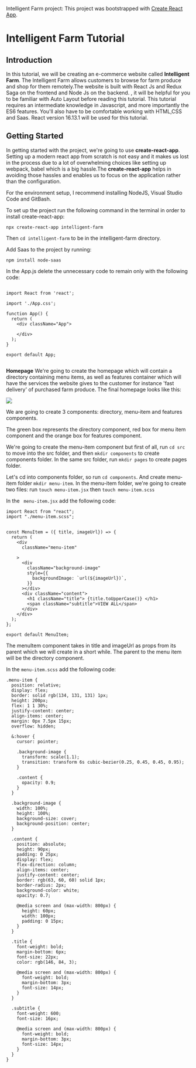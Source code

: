 Intelligent Farm project: This project was bootstrapped with [Create React App](https://github.com/facebook/create-react-app).

# Intelligent Farm Tutorial
## Introduction
In this tutorial, we will be creating an e-commerce website called **Intelligent Farm**. The Intelligent Farm allows customers to browse for farm produce and shop for them remotely.The website is built with React Js and Redux Saga on the frontend and Node Js on the backend. , it will be helpful for you to be familiar with Auto Layout before reading this tutorial. This tutorial requires an intermediate knowledge in Javascript, and more importantly the ES6 features. You'll also have to be comfortable working with HTML,CSS and Saas. React version 16.13.1 will be used for this tutorial.
## Getting Started
In getting started with the project, we're going to use **create-react-app**.
Setting up a modern react app from scratch is not easy and it makes us lost in the process due to a lot of overwhelming choices like setting up webpack, babel which is a big hassle.The **create-react-app** helps in avoiding those hassles and enables us to focus on the application rather than the configuration.


For the environment setup, I recommend installing NodeJS, Visual Studio Code and GitBash.


To set up the project run the following command in the terminal in order to install create-react-app:

```npx create-react-app intelligent-farm```

Then ```cd intelligent-farm``` to be in the intelligent-farm directory.

Add Saas to the project by running:

```npm install node-saas```

In the App.js delete the unnecessary code to remain only with the following code:
```

import React from 'react';

import './App.css';

function App() {
  return (
    <div className="App">
      
    </div>
  );
}

export default App;


```
**Homepage**
We're going to create the homepage which will contain a directory containing menu items, as well as features container which will have the services the website gives to the customer for instance 'fast delivery' of purchased farm produce. The final homepage looks like this:

<img src="https://i.imgur.com/6Qw6iQ2.jpg">

We are going to create 3 components: directory, menu-item and features components.

The green box represents the directory component, red box for menu item component and the orange box for features component.

We're going to create the menu-item component but first of all,  run ```cd src``` to move into the src folder, and then ```mkdir components``` to create components folder.
In the same src folder, run ```mkdir pages``` to create pages folder.

Let's cd into components folder, so run ```cd components```. And create menu-item folder ```mkdir menu-item```. In the menu-item folder, we're going to create two files: run
```touch menu-item.jsx``` then ```touch menu-item.scss```

In the ``` menu-item.jsx``` add the following code:

```
import React from "react";
import "./menu-item.scss";


const MenuItem = ({ title, imageUrl}) => {
  return (
    <div
      className="menu-item"
      
    >
      <div
        className="background-image"
        style={{
          backgroundImage: `url(${imageUrl})`,
        }}
      ></div>
      <div className="content">
        <h1 className="title"> {title.toUpperCase()} </h1>
        <span className="subtitle">VIEW ALL</span>
      </div>
    </div>
  );
};

export default MenuItem;

```
The menuItem component takes in title and imageUrl as props from its parent which we will create in a short while. The parent to the menu item will be the directory component.

In the ```menu-item.scss``` add the following code:

```
.menu-item {
  position: relative;
  display: flex;
  border: solid rgb(134, 131, 131) 1px;  
  height: 200px;
  flex: 1 1 30%; 
  justify-content: center;
  align-items: center;
  margin: 0px 7.5px 15px;
  overflow: hidden;

  &:hover {
    cursor: pointer;

    .background-image {
      transform: scale(1.1);
      transition: transform 6s cubic-bezier(0.25, 0.45, 0.45, 0.95);
    }

    .content {
      opacity: 0.9;
    }
  }

  .background-image {
    width: 100%;
    height: 100%;
    background-size: cover;
    background-position: center;
  }

  .content {
    position: absolute;
    height: 90px;
    padding: 0 25px;
    display: flex;
    flex-direction: column;
    align-items: center;
    justify-content: center;
    border: rgb(63, 60, 60) solid 1px;
    border-radius: 2px;
    background-color: white;
    opacity: 0.7;

    @media screen and (max-width: 800px) {
      height: 60px;
      width: 100px;
      padding: 0 15px;
    }
  }

  .title {
    font-weight: bold;
    margin-bottom: 6px;
    font-size: 22px;
    color: rgb(146, 84, 3);

    @media screen and (max-width: 800px) {
      font-weight: bold;
      margin-bottom: 3px;
      font-size: 14px;
    }
  }

  .subtitle {
    font-weight: 600;
    font-size: 16px;

    @media screen and (max-width: 800px) {
      font-weight: bold;
      margin-bottom: 3px;
      font-size: 14px;
    }
  }
}


```









